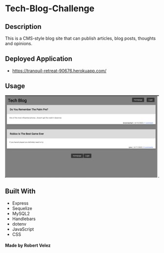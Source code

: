 # Tech-Blog-Challenge

## Description
This is a CMS-style blog site that can publish articles, blog posts, thoughts and opinions.

## Deployed Application
- https://tranquil-retreat-90676.herokuapp.com/

## Usage
![](./Screen%20Shot%202022-06-11%20at%201.19.54%20PM.png)

## Built With
- Express
- Sequelize
- MySQL2
- Handlebars
- dotenv
- JavaScript
- CSS

#### Made by Robert Velez